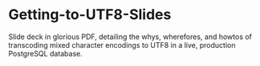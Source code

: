 # Getting-to-UTF8-Slides

Slide deck in glorious PDF, detailing the whys, wherefores, and howtos of transcoding mixed character encodings to UTF8 in a live, production PostgreSQL database.
